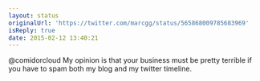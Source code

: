 ```yaml
---
layout: status
originalUrl: 'https://twitter.com/marcgg/status/565868009785683969'
isReply: true
date: 2015-02-12 13:40:21
---
```


@comidorcloud My opinion is that your business must be pretty terrible if you have to spam both my blog and my twitter timeline.
